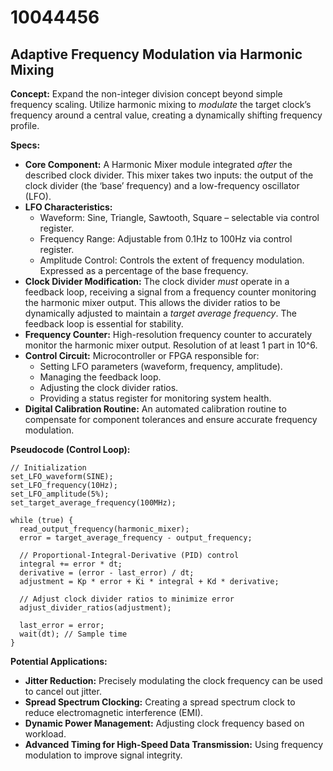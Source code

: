 # 10044456

## Adaptive Frequency Modulation via Harmonic Mixing

**Concept:** Expand the non-integer division concept beyond simple frequency scaling. Utilize harmonic mixing to *modulate* the target clock’s frequency around a central value, creating a dynamically shifting frequency profile.

**Specs:**

*   **Core Component:**  A Harmonic Mixer module integrated *after* the described clock divider. This mixer takes two inputs: the output of the clock divider (the ‘base’ frequency) and a low-frequency oscillator (LFO).
*   **LFO Characteristics:**
    *   Waveform:  Sine, Triangle, Sawtooth, Square – selectable via control register.
    *   Frequency Range:  Adjustable from 0.1Hz to 100Hz via control register.
    *   Amplitude Control:  Controls the extent of frequency modulation.  Expressed as a percentage of the base frequency.
*   **Clock Divider Modification:** The clock divider *must* operate in a feedback loop, receiving a signal from a frequency counter monitoring the harmonic mixer output. This allows the divider ratios to be dynamically adjusted to maintain a *target average frequency*. The feedback loop is essential for stability.
*   **Frequency Counter:** High-resolution frequency counter to accurately monitor the harmonic mixer output. Resolution of at least 1 part in 10^6.
*   **Control Circuit:** Microcontroller or FPGA responsible for:
    *   Setting LFO parameters (waveform, frequency, amplitude).
    *   Managing the feedback loop.
    *   Adjusting the clock divider ratios.
    *   Providing a status register for monitoring system health.
*   **Digital Calibration Routine:**  An automated calibration routine to compensate for component tolerances and ensure accurate frequency modulation.

**Pseudocode (Control Loop):**

```
// Initialization
set_LFO_waveform(SINE);
set_LFO_frequency(10Hz);
set_LFO_amplitude(5%);
set_target_average_frequency(100MHz);

while (true) {
  read_output_frequency(harmonic_mixer);
  error = target_average_frequency - output_frequency;

  // Proportional-Integral-Derivative (PID) control
  integral += error * dt;
  derivative = (error - last_error) / dt;
  adjustment = Kp * error + Ki * integral + Kd * derivative;

  // Adjust clock divider ratios to minimize error
  adjust_divider_ratios(adjustment);

  last_error = error;
  wait(dt); // Sample time
}
```

**Potential Applications:**

*   **Jitter Reduction:** Precisely modulating the clock frequency can be used to cancel out jitter.
*   **Spread Spectrum Clocking:**  Creating a spread spectrum clock to reduce electromagnetic interference (EMI).
*   **Dynamic Power Management:** Adjusting clock frequency based on workload.
*   **Advanced Timing for High-Speed Data Transmission:**  Using frequency modulation to improve signal integrity.